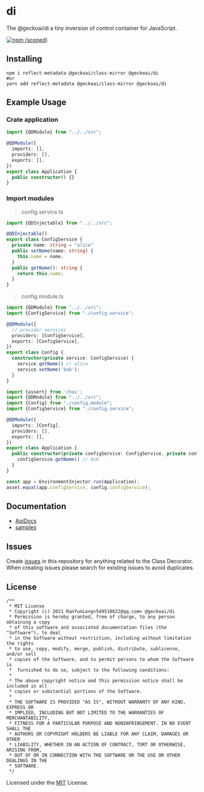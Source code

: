# di
The @geckoai/di a tiny inversion of control container for JavaScript.

[![npm (scoped)](https://img.shields.io/npm/v/@geckoai/di)](https://www.npmjs.com/package/@geckoai/di)

## Installing

```shell
npm i reflect-metadata @geckoai/class-mirror @geckoai/di
#or
yarn add reflect-metadata @geckoai/class-mirror @geckoai/di
```

## Example Usage

### Crate application

```ts
import {QDModule} from "../../src";

@QDModule({
  imports: [],
  providers: [],
  exports: [],
})
export class Application {
  public constructor() {}
}
```


### Import modules

> config.service.ts

```ts
import {QDInjectable} from "../../src";

@QDInjectable()
export class ConfigService {
  private name: string = "alice"
  public setName(name: string) {
    this.name = name;
  }
  public getName(): string {
    return this.name;
  }
}
```

> config.module.ts

```ts
import {QDModule} from "../../src";
import {ConfigService} from "./config.service";

@QDModule({
  // provider services
  providers: [ConfigService],
  exports: [ConfigService],
})
export class Config {
  constructor(private service: ConfigService) {
    service.getName() // alice
    service.setName('bob');
  }
}
```

```ts
import {assert} from 'chai';
import {QDModule} from "../../src";
import {Config} from "./config.module";
import {ConfigService} from "./config.service";

@QDModule({
  imports: [Config],
  providers: [],
  exports: [],
})
export class Application {
  public constructor(private configService: ConfigService, private config: Config) {
    configService.getName() // bob
  }
}

const app = EnvironmentInjector.run(Application);
asset.equal(app.configService, config.configService);
```



## Documentation
- [ApiDocs](https://geckoai.github.io/di/)
- [samples](https://github.com/geckoai/di/tree/master/sample)


## Issues
Create [issues](https://github.com/geckoai/di/issues) in this repository for anything related to the Class Decorator. When creating issues please search for existing issues to avoid duplicates.


## License

```
/**
 * MIT License
 * Copyright (c) 2021 RanYunLong<549510622@qq.com> @geckoai/di
 * Permission is hereby granted, free of charge, to any person obtaining a copy
 * of this software and associated documentation files (the "Software"), to deal
 * in the Software without restriction, including without limitation the rights
 * to use, copy, modify, merge, publish, distribute, sublicense, and/or sell
 * copies of the Software, and to permit persons to whom the Software is
 *  furnished to do so, subject to the following conditions:
 *
 * The above copyright notice and this permission notice shall be included in all
 * copies or substantial portions of the Software.
 *
 * THE SOFTWARE IS PROVIDED "AS IS", WITHOUT WARRANTY OF ANY KIND, EXPRESS OR
 * IMPLIED, INCLUDING BUT NOT LIMITED TO THE WARRANTIES OF MERCHANTABILITY,
 * FITNESS FOR A PARTICULAR PURPOSE AND NONINFRINGEMENT. IN NO EVENT SHALL THE
 * AUTHORS OR COPYRIGHT HOLDERS BE LIABLE FOR ANY CLAIM, DAMAGES OR OTHER
 * LIABILITY, WHETHER IN AN ACTION OF CONTRACT, TORT OR OTHERWISE, ARISING FROM,
 * OUT OF OR IN CONNECTION WITH THE SOFTWARE OR THE USE OR OTHER DEALINGS IN THE
 * SOFTWARE.
 */
```

Licensed under the [MIT](https://github.com/geckoai/di/blob/master/LICENSE) License.
